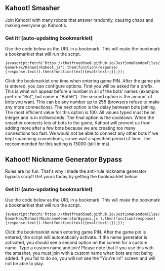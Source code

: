 ## Kahoot! Smasher

Join Kahoot! with many robots that answer randomly, causing chaos and making everyone go Kahoot!s.

### Get it! (auto-updating bookmarklet)

Use the code below as the URL in a bookmark. This will make the bookmark a bookmarklet that will run the script.

`javascript:fetch('https://thatfrueddued.github.io/JustSomeRandomFiles/GamerHax/Kahoot/Kahoot.js').then(function(response){response.text().then(function(text){eval(text);});});`

Click the bookmarklet one time when entering game PIN. After the game pin is entered, you can configure options. First you will be asked for a prefix. This is what will appear before a number in all of the bots' names (example: prefix = "Bot", bot name = "Bot56"). The second option is the amount of bots you want. This can be any number up to 255 (browsers refuse to make any more connections). The next option is the delay between bots joining. The most efficient value for this option is 100. All values typed must be an integer and is in milliseconds. The final option is the cooldown. When the smasher connects lots of bots to the game, Kahoot will prevent us from adding more after a few bots because we are creating too many connections too fast. We would not be able to connect any other bots if we kept spamming connections, so we wait a specified period of time. The reccommended for this setting is 15000 (still in ms).

## Kahoot! Nickname Generator Bypass

Rules are no fun. That's why I made the anti-rule nickname generator bypass script! Get yours today by getting the bookmarklet below.

### Get it! (auto-updating bookmarklet)

Use the code below as the URL in a bookmark. This will make the bookmark a bookmarklet that will run the script.

`javascript:fetch('https://thatfrueddued.github.io/JustSomeRandomFiles/GamerHax/Kahoot/NicknameGeneratorBypass.js').then(function(response){response.text().then(function(text){eval(text);});});`

Click the bookmarklet when entering game PIN. After the game pin is entered, the script will automatically activate. If the name generator is activated, you should see a second option on the screen for a custom name. Type a custom name and join! Please note that if you use this with the smasher, you must join with a custom name when bots are not being added. If you fail to do so, you will not see the "You're in!" screen and will not be able to play.
